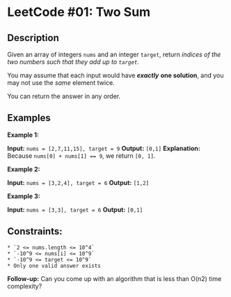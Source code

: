 # LeetCode #01: Two Sum

## Description

Given an array of integers `nums` and an integer `target`, return *indices of the two numbers such that they add up to `target`.*

You may assume that each input would have ***exactly*** **one solution**, and you may not use the *same* element twice.

You can return the answer in any order.

## Examples

**Example 1:**

**Input:** `nums = [2,7,11,15], target = 9`
**Output:** `[0,1]`
**Explanation:** Because `nums[0] + nums[1] == 9`, we return `[0, 1]`.

**Example 2:**

**Input:** `nums = [3,2,4], target = 6`
**Output:** `[1,2]`

**Example 3:**

**Input:** `nums = [3,3], target = 6`
**Output:** `[0,1]`

## Constraints:

    * `2 <= nums.length <= 10^4`
    * `-10^9 <= nums[i] <= 10^9`
    * `-10^9 <= target <= 10^9`
    * Only one valid answer exists



**Follow-up:** Can you come up with an algorithm that is less than O(n2) time complexity?
